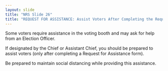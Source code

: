 ```yaml
---
layout: slide
title: "NRS Slide 26"
title: "REQUEST FOR ASSISTANCE: Assist Voters After Completing the Request for Assistance Form"
---
```


Some voters require assistance in the voting booth and may ask for help from an Election Officer.

If designated by the Chief or Assistant Chief, you should be prepared to assist voters (only after completing a Request for Assistance form).

Be prepared to maintain social distancing while providing this assistance.
